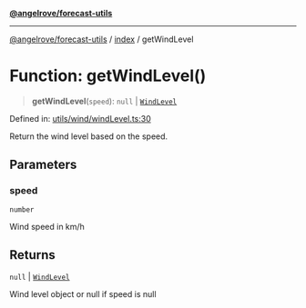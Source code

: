 [**@angelrove/forecast-utils**](../../README.md)

***

[@angelrove/forecast-utils](../../README.md) / [index](../README.md) / getWindLevel

# Function: getWindLevel()

> **getWindLevel**(`speed`): `null` \| [`WindLevel`](../../Utils/type-aliases/WindLevel.md)

Defined in: [utils/wind/windLevel.ts:30](https://github.com/angelrove/forecast-utils/blob/b7c12bb7f7fd8b0f16ad79c98200e7acfce43653/src/utils/wind/windLevel.ts#L30)

Return the wind level based on the speed.

## Parameters

### speed

`number`

Wind speed in km/h

## Returns

`null` \| [`WindLevel`](../../Utils/type-aliases/WindLevel.md)

Wind level object or null if speed is null
